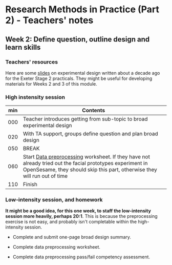 # Research Methods in Practice (Part 2) - Teachers' notes

## Week 2: Define question, outline design and learn skills

### Teachers' resources

Here are some [slides](expt-design.odp) on experimental design written about a decade ago for the Exeter Stage 2 practicals. They might be useful for developing materials for Weeks 2 and 3 of this module. 

### High instensity session

| min | Contents                                                               |
|-----|------------------------------------------------------------------------|
| 000 | Teacher introduces getting from sub-topic to broad experimental design |
| 020 | With TA support, groups define question and plan broad design          |
| 050 | BREAK                          |
| 060 |  Start [Data preprocessing](https://ajwills72.github.io/rminr/preproc.html) worksheet. If they have not already tried out the facial prototypes experiment in OpenSesame, they should skip this part, otherwise they will run out of time                         |
| 110 | Finish                                                                 |

### Low-intensity session, and homework

**It might be a good idea, for this one week, to staff the low-intensity session more heavily, perhaps 20:1**. This is because the preprocessing exercise is not easy, and probably isn't completable within the high-intensity session.

- Complete and submit one-page broad design summary.

- Complete data preprocessing worksheet.

- Complete data preprocessing pass/fail competency assessment.




